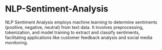# NLP-Sentiment-Analysis
NLP Sentiment Analysis employs machine learning to determine sentiments (positive, negative, neutral) from text data. It involves preprocessing, tokenization, and model training to extract and classify sentiments, facilitating applications like customer feedback analysis and social media monitoring.
